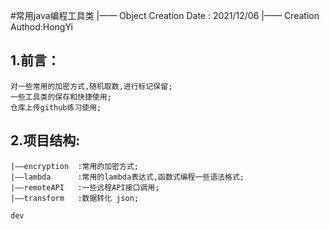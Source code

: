 #常用java编程工具类
    |—— Object Creation  Date : 2021/12/06
    |—— Creation Authod:HongYi

## 1.前言：
    对一些常用的加密方式,随机取数,进行标记保留;
    一些工具类的保存和快捷使用;
    仓库上传github练习使用;
## 2.项目结构:
    |——encryption  :常用的加密方式;
    |——lambda      :常用的lambda表达式,函数式编程一些语法格式;
    |——remoteAPI   :一些远程API接口调用;
    |——transform   :数据转化 json;

    dev